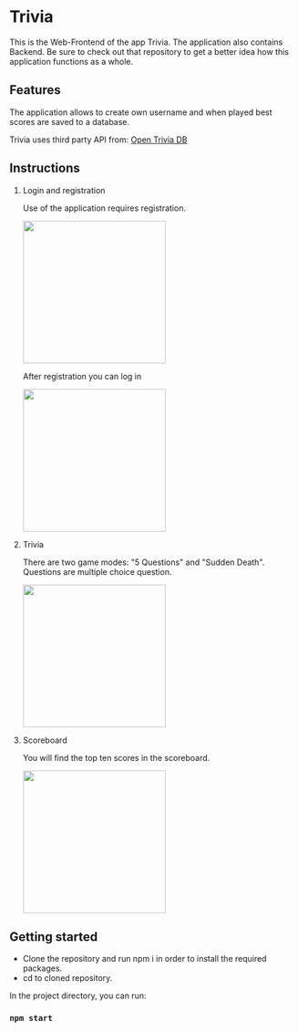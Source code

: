 # Trivia

This is the Web-Frontend of the app Trivia. The application also contains Backend. Be sure to check out that repository to get a better idea how this application functions as a whole.

## Features

The application allows to create own username and when played best scores are saved to a database.

Trivia uses third party API from: [Open Trivia DB](https://opentdb.com/)

## Instructions
1. Login and registration

   Use of the application requires registration.

   <img src="http://users.metropolia.fi/~teemutr/queryimg/register.jpg" width="250" />

   After registration you can log in

   <img src="http://users.metropolia.fi/~teemutr/queryimg/loginapp.jpg" width="250" />

2. Trivia

   There are two game modes: "5 Questions" and "Sudden Death".
   Questions are multiple choice question.

   <img src="http://users.metropolia.fi/~teemutr/queryimg/trivia.jpg" width="250" />

3. Scoreboard

   You will find the top ten scores in the scoreboard.

   <img src="http://users.metropolia.fi/~teemutr/queryimg/scoreb.jpg" width="250" />


## Getting started

* Clone the repository and run npm i in order to install the required packages.
* cd to cloned repository.

In the project directory, you can run:

### `npm start`




